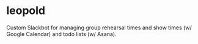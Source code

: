 # leopold
Custom Slackbot for managing group rehearsal times and show times (w/ Google Calendar) and todo lists (w/ Asana).

